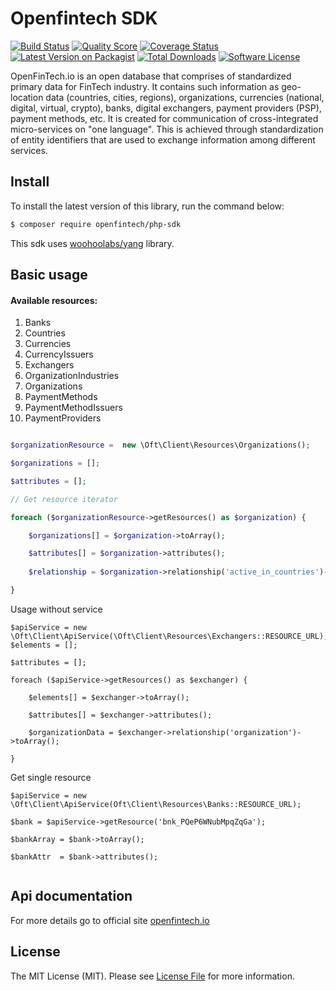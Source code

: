 # Openfintech SDK
[![Build Status][ico-travis]][link-travis]
[![Quality Score][ico-code-quality]][link-code-quality]
[![Coverage Status][ico-scrutinizer]][link-scrutinizer]
[![Latest Version on Packagist][ico-version]][link-packagist]
[![Total Downloads][ico-downloads]][link-downloads]
[![Software License][ico-license]](LICENSE.md)

OpenFinTech.io is an open database that comprises of standardized primary data for FinTech industry.
It contains such information as geo-location data (countries, cities, regions), organizations, currencies (national, digital, virtual, crypto), banks, digital exchangers, payment providers (PSP), payment methods, etc.
It is created for communication of cross-integrated micro-services on "one language". This is achieved through standardization of entity identifiers that are used to exchange information among different services.
 
## Install 

To install the latest version of this library, run the command below:

```bash
$ composer require openfintech/php-sdk
```
This sdk uses [woohoolabs/yang](https://github.com/woohoolabs/yang)  library.

## Basic usage

#### Available resources:

1. Banks
1. Countries
1. Currencies
1. CurrencyIssuers
1. Exchangers
1. OrganizationIndustries
1. Organizations
1. PaymentMethods
1. PaymentMethodIssuers
1. PaymentProviders

```php

$organizationResource =  new \Oft\Client\Resources\Organizations();

$organizations = [];

$attributes = [];

// Get resource iterator

foreach ($organizationResource->getResources() as $organization) {

    $organizations[] = $organization->toArray();

    $attributes[] = $organization->attributes();
    
    $relationship = $organization->relationship('active_in_countries')->toArray();

}
```


Usage without service 
```
$apiService = new \Oft\Client\ApiService(\Oft\Client\Resources\Exchangers::RESOURCE_URL);
$elements = [];

$attributes = [];

foreach ($apiService->getResources() as $exchanger) {

    $elements[] = $exchanger->toArray();

    $attributes[] = $exchanger->attributes();

    $organizationData = $exchanger->relationship('organization')->toArray();

}
```
Get single resource 
```
$apiService = new \Oft\Client\ApiService(Oft\Client\Resources\Banks::RESOURCE_URL);

$bank = $apiService->getResource('bnk_PQeP6WNubMpqZqGa'); 

$bankArray = $bank->toArray();

$bankAttr  = $bank->attributes();


```
## Api documentation 

For more details go to official site [openfintech.io](https://api.openfintech.io)

## License

The MIT License (MIT). Please see [License File](LICENSE.md) for more information.

[ico-version]: https://img.shields.io/packagist/v/openfintech/php-sdk.svg?style=flat-square
[ico-license]: https://img.shields.io/badge/license-MIT-brightgreen.svg?style=flat-square
[ico-travis]: https://img.shields.io/scrutinizer/build/g/openfintechio/php-sdk.svg?style=flat-square
[ico-scrutinizer]: https://img.shields.io/scrutinizer/coverage/g/openfintechio/php-sdk.svg?style=flat-square
[ico-code-quality]: https://img.shields.io/scrutinizer/g/openfintechio/php-sdk.svg?style=flat-square
[ico-downloads]: https://img.shields.io/packagist/dt/openfintech/php-sdk.svg?style=flat-square

[link-packagist]: https://packagist.org/packages/openfintech/php-sdk
[link-travis]: https://scrutinizer-ci.com/g/openfintechio/php-sdk
[link-scrutinizer]: https://scrutinizer-ci.com/g/openfintech/php-sdk/code-structure
[link-code-quality]: https://scrutinizer-ci.com/g/openfintech/php-sdk
[link-downloads]: https://packagist.org/packages/openfintech/php-sdk
[link-author]: https://github.com/openfintechio
[link-contributors]: ../../contributors

